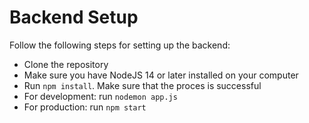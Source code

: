 # Backend Setup

Follow the following steps for setting up the backend:
- Clone the repository
- Make sure you have NodeJS 14 or later installed on your computer
- Run ```npm install```. Make sure that the proces is successful
- For development: run ```nodemon app.js```
- For production: run ```npm start```
